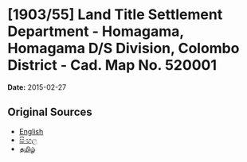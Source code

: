 # [1903/55] Land Title Settlement Department - Homagama, Homagama D/S Division, Colombo District - Cad. Map No. 520001

**Date:** 2015-02-27

## Original Sources

- [English](https://documents.gov.lk/view/extra-gazettes/2015/2/1903-55_E.pdf)
- [සිංහල](https://documents.gov.lk/view/extra-gazettes/2015/2/1903-55_S.pdf)
- [தமிழ்](https://documents.gov.lk/view/extra-gazettes/2015/2/1903-55_T.pdf)
